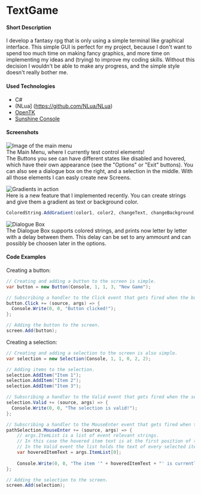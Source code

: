 # TextGame

#### Short Description
I develop a fantasy rpg that is only using a simple terminal like graphical interface.
This simple GUI is perfect for my project, because I don't want to spend too much time on making fancy graphics,
and more time on implementing my ideas and (trying) to improve my coding skills.
Without this decision I wouldn't be able to make any progress, and the simple style doesn't really bother me.

#### Used Technologies
* C#
* (NLua] (https://github.com/NLua/NLua)
* [OpenTK](https://github.com/opentk/opentk)
* [Sunshine Console](https://github.com/derrickcreamer/SunshineConsole)

#### Screenshots
![Image of the main menu](http://stoaser.bplaced.net/asciigame/MainMenu.png "Look at those buttons!")  
The Main Menu, where I currently test control elements!  
The Buttons you see can have different states like disabled and hovered,  
which have their own appearance (see the "Options" or "Exit" buttons).
You can also see a dialogue box on the right, and a selection in the middle.
With all those elements I can easly create new Screens.

![Gradients in action](http://stoaser.bplaced.net/asciigame/Gradients.png "Look at those gradients!")  
Here is a new feature that I implemented recently.
You can create strings and give them a gradient as text or background color.
```c#
ColoredString.AddGradient(color1, color2, changeText, changeBackground);
```

![Dialogue Box](http://stoaser.bplaced.net/asciigame/DialogueBox.gif "Taste the rainbow!")  
The Dialogue Box supports colored strings,
and prints now letter by letter with a delay between them.
This delay can be set to any ammount and can possibly be choosen later in the options.

#### Code Examples
Creating a button:
```c#
// Creating and adding a button to the screen is simple.
var button = new Button(Console, 1, 1, 3, "New Game");

// Subscribing a handler to the Click event that gets fired when the button is clicked.
button.Click += (source, args) => {
  Console.Write(0, 0, "Button clicked!");
};

// Adding the button to the screen.
screen.Add(button);
```
Creating a selection:
```c#
// Creating and adding a selection to the screen is also simple.
var selection = new Selection(Console, 1, 1, 0, 2, 2);

// Adding items to the selection.
selection.AddItem("Item 1");
selection.AddItem("Item 2");
selection.AddItem("Item 3");

// Subscribing a handler to the Valid event that gets fired when the selection is valid.
selection.Valid += (source, args) => {
  Console.Write(0, 0, "The selection is valid!");
};

// Subscribing a handler to the MouseEnter event that gets fired when the mouse hovers over a item.
pathSelection.MouseEnter += (source, args) => {
    // args.ItemList is a list of event relevant strings.
    // In this case the hovered item text is at the first position of the list.
    // In the Valid event the list holds the text of every selected item.
    var hoveredItemText = args.ItemList[0];
    
    Console.Write(0, 0, "The item '" + hoveredItemText + "' is currently hovered.");
};

// Adding the selection to the screen.
screen.Add(selection);
```
